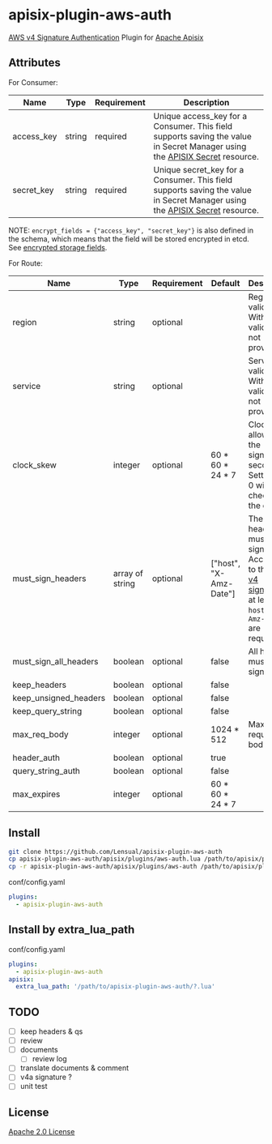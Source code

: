 # apisix-plugin-aws-auth

[AWS v4 Signature Authentication](https://docs.aws.amazon.com/IAM/latest/UserGuide/reference_aws-signing.html
) Plugin for [Apache Apisix](https://apisix.apache.org/)

## Attributes

For Consumer:

| Name | Type | Requirement | Description |
| ---- | ---- | ----------- | ----------- |
|access_key|string|required|Unique access_key for a Consumer. This field supports saving the value in Secret Manager using the [APISIX Secret](https://apisix.apache.org/docs/apisix/terminology/secret/) resource.|
|secret_key|string|required|Unique secret_key for a Consumer. This field supports saving the value in Secret Manager using the [APISIX Secret](https://apisix.apache.org/docs/apisix/terminology/secret/) resource.|

NOTE: `encrypt_fields = {"access_key", "secret_key"}` is also defined in the schema, which means that the field will be stored encrypted in etcd. See [encrypted storage fields](https://apisix.apache.org/docs/apisix/plugin-develop/#encrypted-storage-fields).

For Route:

| Name | Type | Requirement |Default| Description |
| ---- | ---- | ----------- |--| ----------- |
|region|string|optional||Region to validate. Without validate if not provided.|
|service|string|optional||Service to validate. Without validate if not provided.|
|clock_skew|integer|optional|60 \* 60 \* 24 \* 7|Clock skew allowed by the signature in seconds. Setting it to 0 will skip checking the date.|
|must_sign_headers|array of string|optional|["host", "X-Amz-Date"]|The headers must be signed. According to the [AWS v4 signature](https://docs.aws.amazon.com/IAM/latest/UserGuide/reference_aws-signing.html), at least `host` and `X-Amz-Date` are required.|
|must_sign_all_headers|boolean|optional|false|All headers must be signed.|
|keep_headers|boolean|optional|false||
|keep_unsigned_headers|boolean|optional|false||
|keep_query_string|boolean|optional|false||
|max_req_body|integer|optional|1024 \* 512|Max request body size.|
|header_auth|boolean|optional|true||
|query_string_auth|boolean|optional|false||
|max_expires|integer|optional|60 \* 60 \* 24 \* 7||

## Install

```sh
git clone https://github.com/Lensual/apisix-plugin-aws-auth
cp apisix-plugin-aws-auth/apisix/plugins/aws-auth.lua /path/to/apisix/plugins
cp -r apisix-plugin-aws-auth/apisix/plugins/aws-auth /path/to/apisix/plugins
```

conf/config.yaml

```yaml
plugins:
  - apisix-plugin-aws-auth
```

## Install by extra_lua_path

conf/config.yaml

```yaml
plugins:
  - apisix-plugin-aws-auth
apisix:
  extra_lua_path: '/path/to/apisix-plugin-aws-auth/?.lua'
```

## TODO

- [ ] keep headers & qs
- [ ] review
- [ ] documents
  - [ ] review log
- [ ] translate documents & comment
- [ ] v4a signature ?
- [ ] unit test

## License

[Apache 2.0 License](./LICENSE)
